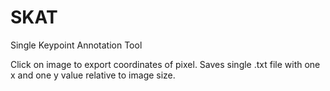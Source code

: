 # SKAT
Single Keypoint Annotation Tool

Click on image to export coordinates of pixel.
Saves single .txt file with one x and one y value relative to image size.
